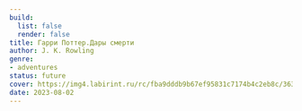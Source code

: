 ```yaml
---
build:
  list: false
  render: false
title: Гарри Поттер.Дары смерти
author: J. K. Rowling
genre:
- adventures
status: future
cover: https://img4.labirint.ru/rc/fba9dddb9b67ef95831c7174b4c2eb8c/363x561q80/books16/150746/cover.jpg?1280394613
date: 2023-08-02
---
```


